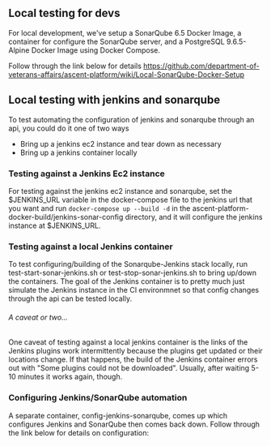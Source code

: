 ## Local testing for devs
For local development, we've setup a SonarQube 6.5 Docker Image, a container for configure the SonarQube server, and a PostgreSQL 9.6.5-Alpine Docker Image using Docker Compose. 

Follow through the link below for details
https://github.com/department-of-veterans-affairs/ascent-platform/wiki/Local-SonarQube-Docker-Setup

## Local testing with jenkins and sonarqube
To test automating the configuration of jenkins and sonarqube through an api, you could do it one of two ways
* Bring up a jenkins ec2 instance and tear down as necessary
* Bring up a jenkins container locally

### Testing against a Jenkins Ec2 instance
For testing against the jenkins ec2 instance and sonarqube, set the $JENKINS_URL variable in the docker-compose file to the jenkins url that you want and run `docker-compose up --build -d` in the ascent-platform-docker-build/jenkins-sonar-config directory, and it will configure the jenkins instance at $JENKINS_URL.

### Testing against a local Jenkins container
To test configuring/building of the Sonarqube-Jenkins stack locally, run test-start-sonar-jenkins.sh or test-stop-sonar-jenkins.sh to bring up/down the containers. The goal of the Jenkins container is to pretty much just simulate the Jenkins instance in the CI environmnet so that config changes through the api can be tested locally.
###### A caveat or two...
One caveat of testing against a local jenkins container is the links of the Jenkins plugins work intermittently because the plugins get updated or their locations change. If that happens, the build of the Jenkins container errors out with "Some plugins could not be downloaded". Usually, after waiting 5-10 minutes it works again, though.

### Configuring Jenkins/SonarQube automation
A separate container, config-jenkins-sonarqube, comes up which configures Jenkins and SonarQube then comes back down.
Follow through the link below for details on configuration:

